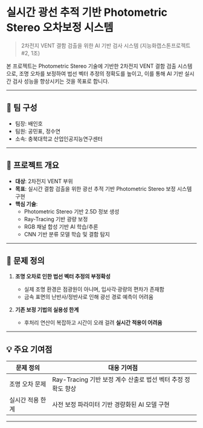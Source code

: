 # 실시간 광선 추적 기반 Photometric Stereo 오차보정 시스템
> 2차전지 VENT 결함 검출을 위한 AI 기반 검사 시스템 (지능화캡스톤프로젝트 #2, 1조)

본 프로젝트는 Photometric Stereo 기술에 기반한 2차전지 VENT 결함 검출 시스템으로, 조명 오차를 보정하여 법선 벡터 추정의 정확도를 높이고, 이를 통해 AI 기반 실시간 검사 성능을 향상시키는 것을 목표로 합니다.

---

## 📌 팀 구성

- 팀장: 배인호  
- 팀원: 공민표, 정수연  
- 소속: 충북대학교 산업인공지능연구센터

---

## 🎯 프로젝트 개요

- **대상**: 2차전지 VENT 부위
- **목표**: 실시간 결함 검출을 위한 광선 추적 기반 Photometric Stereo 보정 시스템 구현
- **핵심 기술**:
  - Photometric Stereo 기반 2.5D 정보 생성
  - Ray-Tracing 기반 광량 보정
  - RGB 채널 합성 기반 AI 학습/추론
  - CNN 기반 분류 모델 학습 및 결함 탐지

---

## 🧠 문제 정의

1. **조명 오차로 인한 법선 벡터 추정의 부정확성**  
   - 실제 조명 환경은 점광원이 아니며, 입사각·광량의 편차가 존재함  
   - 금속 표면의 난반사/정반사로 인해 광선 경로 예측이 어려움 

2. **기존 보정 기법의 실용성 한계**  
   - 후처리 연산이 복잡하고 시간이 오래 걸려 **실시간 적용이 어려움** 
---

## 💡 주요 기여점

| 문제 정의 | 대응 기여점 |
|------------|-------------|
| 조명 오차 문제 | Ray-Tracing 기반 보정 계수 산출로 법선 벡터 추정 정확도 향상 |
| 실시간 적용 한계 | 사전 보정 파라미터 기반 경량화된 AI 모델 구현 |

---
